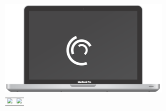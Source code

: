 <div align="">
  <img src="https://raw.githubusercontent.com/Angelk90/angelk90/master/macbook.svg">
  <div align="right">
     <table>
    <tr>
      <td valign="top"><img src="https://github-readme-stats.vercel.app/api/top-langs/?username=angelk90&layout=compact&show_icons=true&title_color=ffffff&icon_color=34abeb&text_color=daf7dc&bg_color=002b36"/></td>
      <td valign="top"><img src="https://github-readme-stats.vercel.app/api?username=angelk90&show_icons=true&title_color=ffffff&icon_color=34abeb&text_color=daf7dc&bg_color=002b36&hide=prs,issues,contribs"/></td>
    </tr>
  </table>
    </div>
</div>
